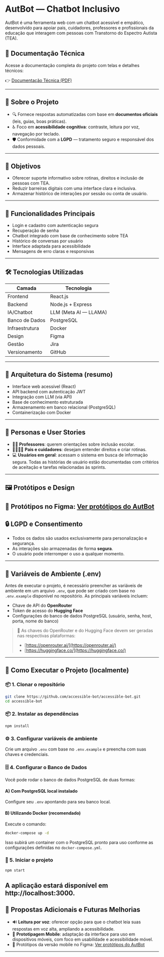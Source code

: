# AutBot — Chatbot Inclusivo

AutBot é uma ferramenta web com um chatbot acessível e empático, desenvolvido para apoiar pais, cuidadores, professores e profissionais da educação que interagem com pessoas com Transtorno do Espectro Autista (TEA).

## 📄 Documentação Técnica

Acesse a documentação completa do projeto com telas e detalhes técnicos:

👉 [Documentação Técnica (PDF)](documentacao/chatbot_documentacao.pdf)

---
## 🧠 Sobre o Projeto
- 🔍 Fornece respostas automatizadas com base em **documentos oficiais** (leis, guias, boas práticas).
- ♿ Foco em **acessibilidade cognitiva**: contraste, leitura por voz, navegação por teclado.
- 🛡️ Conformidade com a **LGPD** — tratamento seguro e responsável dos dados pessoais.
---
## 🎯 Objetivos
- Oferecer suporte informativo sobre rotinas, direitos e inclusão de pessoas com TEA.
- Reduzir barreiras digitais com uma interface clara e inclusiva.
- Armazenar histórico de interações por sessão ou conta de usuário.
---
## 🧩 Funcionalidades Principais
- Login e cadastro com autenticação segura
- Recuperação de senha
- Chatbot integrado com base de conhecimento sobre TEA
- Histórico de conversas por usuário
- Interface adaptada para acessibilidade
- Mensagens de erro claras e responsivas
---
## 🛠️ Tecnologias Utilizadas
| Camada | Tecnologia |
|----------------|-------------------------------|
| Frontend | React.js |
| Backend | Node.js + Express |
| IA/Chatbot | LLM (Meta AI — LLAMA) |
| Banco de Dados | PostgreSQL |
| Infraestrutura | Docker |
| Design | Figma |
| Gestão | Jira |
| Versionamento | GitHub |
---
## 📐 Arquitetura do Sistema (resumo)
- Interface web acessível (React)
- API backend com autenticação JWT
- Integração com LLM (via API)
- Base de conhecimento estruturada
- Armazenamento em banco relacional (PostgreSQL)
- Containerização com Docker
---
## 👤 Personas e User Stories
- 👩‍🏫 **Professores**: querem orientações sobre inclusão escolar.
- 👨‍👩‍👧‍👦 **Pais e cuidadores**: desejam entender direitos e criar rotinas.
- 💻 **Usuários em geral**: acessam o sistema em busca de informação segura.
Todas as histórias de usuário estão documentadas com critérios de aceitação e tarefas relacionadas às sprints.
---
## 🖼️ Protótipos e Design
🔗 Protótipos no Figma:
[Ver protótipos do AutBot](https://www.figma.com/design/0nlZssKjrIkx4VJd3RAaeh/Engenharia-de-Sof.-Aces.?node-id=194-1950&t=jeKstmCmjlX3O1Sb-0)
---
## 🔒 LGPD e Consentimento
- Todos os dados são usados exclusivamente para personalização e segurança.
- As interações são armazenadas de forma **segura**.
- O usuário pode interromper o uso a qualquer momento.
---
## 🔑 Variáveis de Ambiente (.env)
Antes de executar o projeto, é necessário preencher as variáveis de ambiente em um arquivo `.env`, que pode ser criado com base no `.env.example` disponível no repositório.
As principais variáveis incluem:
- Chave de API do **OpenRouter**
- Token de acesso do **Hugging Face**
- Configurações do banco de dados PostgreSQL (usuário, senha, host, porta, nome do banco)
> 🔐 As chaves do OpenRouter e do Hugging Face devem ser geradas nas respectivas plataformas:
>
> - [https://openrouter.ai/](https://openrouter.ai/)
> - [https://huggingface.co/](https://huggingface.co/)
---
## 🧪 Como Executar o Projeto (localmente)
### 📦 1. Clonar o repositório
```bash
git clone https://github.com/accessible-bot/accessible-bot.git
cd accessible-bot
```
### 📦 2. Instalar as dependências
```bash
npm install
```
### ⚙️ 3. Configurar variáveis de ambiente
Crie um arquivo `.env` com base no `.env.example` e preencha com suas chaves e credenciais.
### 🗄️ 4. Configurar o Banco de Dados
Você pode rodar o banco de dados PostgreSQL de duas formas:
#### A) Com PostgreSQL local instalado
Configure seu `.env` apontando para seu banco local.
#### B) Utilizando Docker (recomendado)
Execute o comando:
```bash
docker-compose up -d
```
Isso subirá um container com o PostgreSQL pronto para uso conforme as configurações definidas no `docker-compose.yml`.
### 🚀 5. Iniciar o projeto
```bash
npm start
```
A aplicação estará disponível em http://localhost:3000.
---
## 📌 Propostas Adicionais e Futuras Melhorias

- 🔊 **Leitura por voz**: oferecer opção para que o chatbot leia suas respostas em voz alta, ampliando a acessibilidade.  
- 📱 **Prototipagem Mobile**: adaptação da interface para uso em dispositivos móveis, com foco em usabilidade e acessibilidade móvel.
- 🔗 Protótipos da versão mobile no Figma:
[Ver protótipos do AutBot](https://www.figma.com/design/0nlZssKjrIkx4VJd3RAaeh/Engenharia-de-Sof.-Aces.?node-id=194-1950&t=jeKstmCmjlX3O1Sb-0)
---


